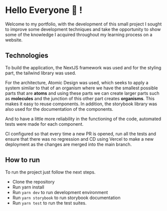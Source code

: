 # Hello Everyone 👋 !

Welcome to my portfolio, with the development of this small project I sought to improve some development techniques and take the opportunity to show some of the knowledge I acquired throughout my learning process on a website.

## Technologies

To build the application, the NextJS framework was used and for the styling part, the tailwind library was used.

For the architecture, Atomic Design was used, which seeks to apply a system similar to that of an organism where we have the smallest possible parts that are **atoms** and using these parts we can create larger parts such as **molecules** and the junction of this other part creates **organisms**. This makes it easy to reuse components. In addition, the storybook library was also used for the documentation of the components.

And to have a little more reliability in the functioning of the code, automated tests were made for each component.

CI configured so that every time a new PR is opened, run all the tests and ensure that there was no regression and CD using Vercel to make a new deployment as the changes are merged into the main branch.

## How to run

To run the project just follow the next steps.

- Clone the repository
- Run yarn install
- Run `yarn dev` to run development environment
- Run `yarn storybook` to run storybook documentation
- Run `yarn test` to run the test suites.
